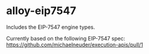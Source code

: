 # alloy-eip7547

Includes the EIP-7547 engine types.

Currently based on the following EIP-7547 spec: https://github.com/michaelneuder/execution-apis/pull/1
